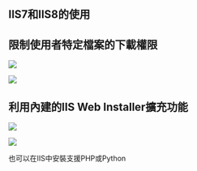 IIS7和IIS8的使用
------

## 限制使用者特定檔案的下載權限

![](https://googledrive.com/host/0B7okXOykSneqVVYwekZmYWw3QXc)

![](https://googledrive.com/host/0B7okXOykSneqclE0aUFQb25UWnc)

## 利用內建的IIS Web Installer擴充功能
![](https://googledrive.com/host/0B7okXOykSneqbUV5ZVhBYTlqaGM)

![](https://googledrive.com/host/0B7okXOykSneqYTN6cGlZTGNaY3M)

也可以在IIS中安裝支援PHP或Python



